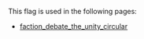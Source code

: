 This flag is used in the following pages:
 - [faction_debate_the_unity_circular](../events/faction_debate_the_unity_circular.md)

